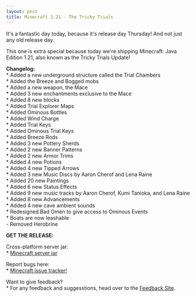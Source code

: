 ```yaml
---
layout: post
title: Minecraft 1.21 - The Tricky Trials
---
```


It's a fantastic day today, because it's release day Thursday! And not just any old release day.<br>

This one is extra special because today we're shipping Minecraft: Java Edition 1.21, also known as the Tricky Trials Update!<br>

**Changelog:**<br>
\* Added a new underground structure called the Trial Chambers<br>
\* Added the Breeze and Bogged mobs<br>
\* Added a new weapon, the Mace<br>
\* Added 3 new enchantments exclusive to the Mace<br>
\* Added 8 new blocks<br>
\* Added Trial Explorer Maps<br>
\* Added Ominous Bottles<br>
\* Added Wind Charge<br>
\* Added Trial Keys<br>
\* Added Ominous Trial Keys<br>
\* Added Breeze Rods<br>
\* Added 3 new Pottery Sherds<br>
\* Added 2 new Banner Patterns<br>
\* Added 2 new Armor Trims<br>
\* Added 4 new Potions<br>
\* Added 4 new Tipped Arrows<br>
\* Added 3 new Music Discs by Aaron Cherof and Lena Raine<br>
\* Added 20 new Paintings<br>
\* Added 6 new Status Effects<br>
\* Added 9 new music tracks by Aaron Cherof, Kumi Tanioka, and Lena Raine<br>
\* Added 8 new Advancements<br>
\* Added 4 new cave ambient sounds<br>
\* Redesigned Bad Omen to give access to Ominous Events<br>
\* Boats are now leashable<br>
\- Removed Herobrine<br>

**GET THE RELEASE:**<br>

Cross-platform server jar:<br>
\* [Minecraft server jar](https://piston-data.mojang.com/v1/objects/450698d1863ab5180c25d7c804ef0fe6369dd1ba/server.jar)<br>

Report bugs here:<br>
\* [Minecraft issue tracker!](https://bugs.mojang.com/browse/MC)<br>

Want to give feedback?<br>
\* For any feedback and suggesstions, head over to the [Feedback Site](https://feedback.minecraft.net).

